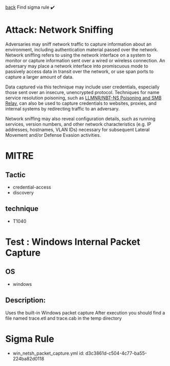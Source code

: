 
[back](../index.md)
Find sigma rule :heavy_check_mark: 

# Attack: Network Sniffing 

Adversaries may sniff network traffic to capture information about an environment, including authentication material passed over the network. Network sniffing refers to using the network interface on a system to monitor or capture information sent over a wired or wireless connection. An adversary may place a network interface into promiscuous mode to passively access data in transit over the network, or use span ports to capture a larger amount of data.

Data captured via this technique may include user credentials, especially those sent over an insecure, unencrypted protocol. Techniques for name service resolution poisoning, such as [LLMNR/NBT-NS Poisoning and SMB Relay](https://attack.mitre.org/techniques/T1557/001), can also be used to capture credentials to websites, proxies, and internal systems by redirecting traffic to an adversary.

Network sniffing may also reveal configuration details, such as running services, version numbers, and other network characteristics (e.g. IP addresses, hostnames, VLAN IDs) necessary for subsequent Lateral Movement and/or Defense Evasion activities.

# MITRE
## Tactic
  - credential-access
  - discovery


## technique
  - T1040


# Test : Windows Internal Packet Capture
## OS
  - windows


## Description:
Uses the built-in Windows packet capture
After execution you should find a file named trace.etl and trace.cab in the temp directory

# Sigma Rule
 - win_netsh_packet_capture.yml id: d3c3861d-c504-4c77-ba55-224ba82d0118


